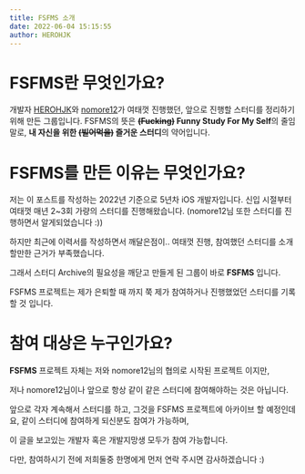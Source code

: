 ```yaml
---
title: FSFMS 소개
date: 2022-06-04 15:15:55
author: HEROHJK
---
```


# FSFMS란 무엇인가요?
개발자 [HEROHJK](https://github.com/herohjk)와 [nomore12](https://github.com/nomore12)가 여태껏 진행했던, 앞으로 진행할 스터디를 정리하기 위해 만든 그룹입니다.
FSFMS의 뜻은 **~~(Fucking)~~ Funny Study For My Self**의 줄임말로, **내 자신을 위한 ~~(빌어먹을)~~ 즐거운 스터디**의 약어입니다.

# FSFMS를 만든 이유는 무엇인가요?
저는 이 포스트를 작성하는 2022년 기준으로 5년차 iOS 개발자입니다.
신입 시절부터 여태껏 매년 2~3회 가량의 스터디를 진행해왔습니다.
(nomore12님 또한 스터디를 진행하면서 알게되었습니다 :))

하지만 최근에 이력서를 작성하면서 깨달은점이.. 여태껏 진행, 참여했던 스터디를 소개할만한 근거가 부족했습니다.

그래서 스터디 Archive의 필요성을 깨닫고 만들게 된 그룹이 바로 **FSFMS** 입니다.

FSFMS 프로젝트는 제가 은퇴할 때 까지 쭉 제가 참여하거나 진행했었던 스터디를 기록 할 것 입니다.

# 참여 대상은 누구인가요?
**FSFMS** 프로젝트 자체는 저와 nomore12님의 협의로 시작된 프로젝트 이지만,

저나 nomore12님이나 앞으로 항상 같이 같은 스터디에 참여해야하는 것은 아닙니다.

앞으로 각자 계속해서 스터디를 하고, 그것을 FSFMS 프로젝트에 아카이브 할 예정인데요, 같이 스터디에 참여하게 되신분도 참여가 가능하며,

이 글을 보고있는 개발자 혹은 개발지망생 모두가 참여 가능합니다.

다만, 참여하시기 전에 저희둘중 한명에게 먼저 연락 주시면 감사하겠습니다 :)

